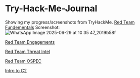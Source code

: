 # Try-Hack-Me-Journal
Showing my progress/screenshots from TryHackMe.
[Red Team Fundementals]((https://tryhackme.com/room/redteamfundamentals))
Screenshot: ![WhatsApp Image 2025-06-29 at 10 35 47_2019b58f](https://github.com/user-attachments/assets/d17806aa-c4c5-4278-9cb8-a5eded199a09)



[Red Team Engagements]([url](https://tryhackme.com/room/redteamengagements))

[Red Team Threat Intel]([url](https://tryhackme.com/room/redteamthreatintel))

[Red Team OSPEC]([url](https://tryhackme.com/room/opsec))

[Intro to C2]([url](https://tryhackme.com/room/introtoc2))
